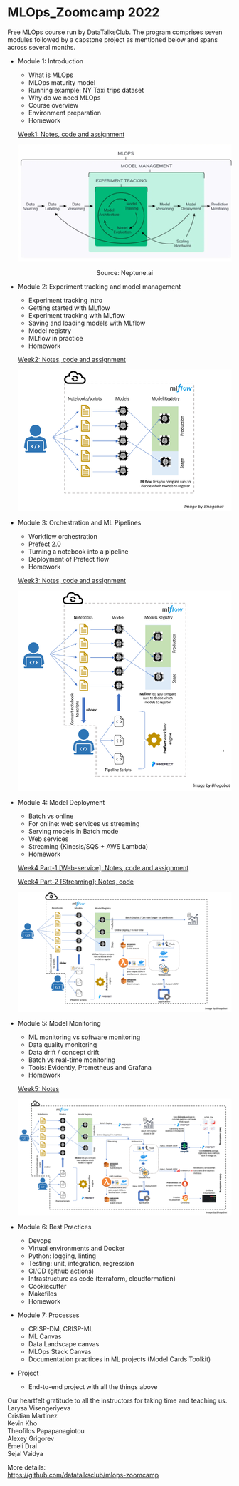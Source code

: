 # MLOps_Zoomcamp 2022


Free MLOps course run by DataTalksClub. The program comprises seven modules followed by a capstone project as mentioned below and spans across several months.
* Module 1: Introduction
    * What is MLOps
    * MLOps maturity model
    * Running example: NY Taxi trips dataset
    * Why do we need MLOps
    * Course overview
    * Environment preparation
    * Homework

    [Week1: Notes, code and assignment](https://github.com/BPrasad123/MLOps_Zoomcamp/tree/main/Week1)
  
    ![](/Week1/imgs/neptune-mlops.png "Source: Neptune.ai")
    <p align = "center">
    Source: Neptune.ai
    </p>

* Module 2: Experiment tracking and model management
    * Experiment tracking intro
    * Getting started with MLflow
    * Experiment tracking with MLflow
    * Saving and loading models with MLflow
    * Model registry
    * MLflow in practice
    * Homework  
  
    [Week2: Notes, code and assignment](https://github.com/BPrasad123/MLOps_Zoomcamp/tree/main/Week2)

    ![](/Week2/img/experiment-tracking-mlops-v3.png)



* Module 3: Orchestration and ML Pipelines
    * Workflow orchestration
    * Prefect 2.0
    * Turning a notebook into a pipeline
    * Deployment of Prefect flow
    * Homework
  
    [Week3: Notes, code and assignment](https://github.com/BPrasad123/MLOps_Zoomcamp/tree/main/Week3)

    ![](/Week3/img/mlfowandprefect3.png)

* Module 4: Model Deployment
    * Batch vs online
    * For online: web services vs streaming
    * Serving models in Batch mode
    * Web services
    * Streaming (Kinesis/SQS + AWS Lambda)
    * Homework  

    [Week4 Part-1 [Web-service]: Notes, code and assignment](https://github.com/BPrasad123/MLOps_Zoomcamp/tree/main/Week4)  


    [Week4 Part-2 [Streaming]: Notes, code](https://github.com/BPrasad123/MLOps_Zoomcamp/tree/main/Week4/streaming)

    ![](/Week4/img/predwebservice.png)


* Module 5: Model Monitoring
    * ML monitoring vs software monitoring
    * Data quality monitoring
    * Data drift / concept drift
    * Batch vs real-time monitoring
    * Tools: Evidently, Prometheus and Grafana
    * Homework
  
    [Week5: Notes](https://github.com/BPrasad123/MLOps_Zoomcamp/tree/main/Week5)  

    ![](/Week5/imgs/complete_architecture_v3.png)

* Module 6: Best Practices
    * Devops
    * Virtual environments and Docker
    * Python: logging, linting
    * Testing: unit, integration, regression
    * CI/CD (github actions)
    * Infrastructure as code (terraform, cloudformation)
    * Cookiecutter
    * Makefiles
    * Homework
  
* Module 7: Processes
    * CRISP-DM, CRISP-ML
    * ML Canvas
    * Data Landscape canvas
    * MLOps Stack Canvas
    * Documentation practices in ML projects (Model Cards Toolkit)


* Project
    * End-to-end project with all the things above
  
Our heartfelt gratitude to all the instructors for taking time and teaching us.  
Larysa Visengeriyeva  
Cristian Martinez  
Kevin Kho  
Theofilos Papapanagiotou  
Alexey Grigorev  
Emeli Dral  
Sejal Vaidya  

More details:  
https://github.com/datatalksclub/mlops-zoomcamp


